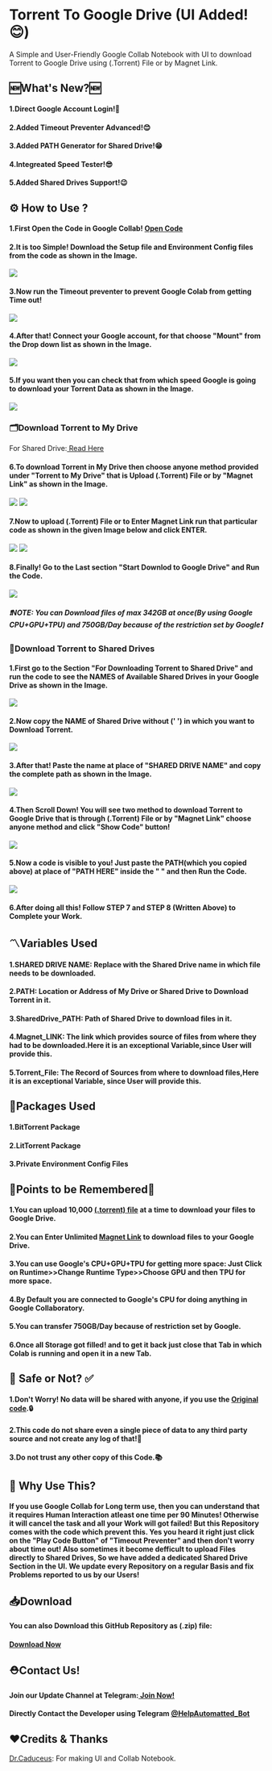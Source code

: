 # Torrent To Google Drive (UI Added!😊)
A Simple and User-Friendly Google Collab Notebook with UI to download Torrent to Google Drive using (.Torrent) File or by Magnet Link.

<h2>🆕What's New?🆕</h2>
<h4>1.Direct Google Account Login!🤩</h4>
<h4>2.Added Timeout Preventer Advanced!😊</h4>
<h4>3.Added PATH Generator for Shared Drive!😁</h4>
<h4>4.Integreated Speed Tester!😎</h4>
<h4>5.Added Shared Drives Support!😉</h4>

<h2>⚙️ How to Use ?</h2>
<h4> 1.First Open the Code in Google Collab! <a href="https://colab.research.google.com/github/TheCaduceus/Torrent-to-GoogleDrive/blob/main/Torrent%20to%20Google%20Drive.ipynb">Open Code</a> </h4>
<h4> 2.It is too Simple! Download the Setup file and Environment Config files from the code as shown in the Image.</h4>
<img src="https://github.com/TheCaduceus/Torrent-to-GoogleDrive/blob/main/Img/20.png">
<h4> 3.Now run the Timeout preventer to prevent Google Colab from getting Time out!</h4>
<img src="https://github.com/TheCaduceus/Torrent-to-GoogleDrive/blob/main/Img/21.png">
<h4> 4.After that! Connect your Google account, for that choose "Mount" from the Drop down list as shown in the Image.</h4>
<img src="https://github.com/TheCaduceus/Torrent-to-GoogleDrive/blob/main/Img/22.png">
<h4> 5.If you want then you can check that from which speed Google is going to download your Torrent Data as shown in the Image.</a></h4>
<img src="https://github.com/TheCaduceus/Torrent-to-GoogleDrive/blob/main/Img/23.png">
<h3>🗂️Download Torrent to My Drive</h3>
<p>For Shared Drive:<a href="https://github.com/TheCaduceus/Torrent-to-GoogleDrive#download-torrent-to-shared-drives"> Read Here</a></p>
<h4> 6.To download Torrent in My Drive then choose anyone method provided under "Torrent to My Drive" that is Upload (.Torrent) File or by "Magnet Link" as shown in the Image.</h4>
<img src="https://github.com/TheCaduceus/Torrent-to-GoogleDrive/blob/main/Img/24.png">
<img src="https://github.com/TheCaduceus/Torrent-to-GoogleDrive/blob/main/Img/25.png">
<h4> 7.Now to upload (.Torrent) File or to Enter Magnet Link run that particular code as shown in the given Image below and click ENTER.</h4>
<img src="https://github.com/TheCaduceus/Torrent-to-GoogleDrive/blob/main/Img/26.png">
<img src="https://github.com/TheCaduceus/Torrent-to-GoogleDrive/blob/main/Img/27.png">
<h4> 8.Finally! Go to the Last section "Start Downlod to Google Drive" and Run the Code.</h4>
<img src="https://github.com/TheCaduceus/Torrent-to-GoogleDrive/blob/main/Img/28.png">
<h5> <b><i>❗NOTE: You can Download files of max 342GB at once(By using Google CPU+GPU+TPU) and 750GB/Day because of the restriction set by Google❗</i></b></h5>
<h3>📂Download Torrent to Shared Drives</h3>
<h4> 1.First go to the Section "For Downloading Torrent to Shared Drive" and run the code to see the NAMES of Available Shared Drives in your Google Drive as shown in the Image.</h4>
<img src="https://github.com/TheCaduceus/Torrent-to-GoogleDrive/blob/main/Img/29.png">
<h4> 2.Now copy the NAME of Shared Drive without (' ') in which you want to Download Torrent.</h4>
<img src="https://github.com/TheCaduceus/Torrent-to-GoogleDrive/blob/main/Img/30.png">
<h4> 3.After that! Paste the name at place of "SHARED DRIVE NAME" and copy the complete path as shown in the Image.</h4>
<img src="https://github.com/TheCaduceus/Torrent-to-GoogleDrive/blob/main/Img/31.png">
<h4> 4.Then Scroll Down! You will see two method to download Torrent to Google Drive that is through (.Torrent) File or by "Magnet Link" choose anyone method and click "Show Code" button!</h4>
<img src="https://github.com/TheCaduceus/Torrent-to-GoogleDrive/blob/main/Img/32.png">
<h4> 5.Now a code is visible to you! Just paste the PATH(which you copied above) at place of "PATH HERE" inside the " " and then Run the Code.</h4>
<img src="https://github.com/TheCaduceus/Torrent-to-GoogleDrive/blob/main/Img/33.png">
<h4> 6.After doing all this! Follow STEP 7 and STEP 8 (Written Above) to Complete your Work.</h4>
<h2>〽️Variables Used</h2>
<h4>1.SHARED DRIVE NAME: Replace with the Shared Drive name in which file needs to be downloaded.</h4>
<h4>2.PATH: Location or Address of My Drive or Shared Drive to Download Torrent in it.</h4>
<h4>3.SharedDrive_PATH: Path of Shared Drive to download files in it.</h4>
<h4>4.Magnet_LINK: The link which provides source of files from where they had to be downloaded.Here it is an exceptional Variable,since User will provide this.</h4>
<h4>5.Torrent_File: The Record of Sources from where to download files,Here it is an exceptional Variable, since User will provide this.</h4>
<h2>📑Packages Used</h2>
<h4>1.BitTorrent Package</h4>
<h4>2.LitTorrent Package</h4>
<h4>3.Private Environment Config Files</h4>
<h2>🎯Points to be Remembered🎯</h2>
<h4>1.You can upload 10,000 <a href="https://github.com/TheCaduceus/Torrent-to-GoogleDrive#5torrent_file-the-record-of-sources-from-where-to-download-fileshere-it-is-an-exceptional-variable-since-user-will-provide-this">(.torrent) file</a> at a time to download your files to Google Drive.</h4>
<h4>2.You can Enter Unlimited <a href="https://github.com/TheCaduceus/Torrent-to-GoogleDrive/blob/main/README.MD#4magnet_link-the-link-which-provides-source-of-files-from-where-they-had-to-be-downloadedhere-it-is-an-exceptional-variablesince-user-will-provide-this">Magnet Link</a> to download files to your Google Drive.</h4>
<h4>3.You can use Google's CPU+GPU+TPU for getting more space: Just Click on Runtime>>Change Runtime Type>>Choose GPU and then TPU for more space.</h4>
<h4>4.By Default you are connected to Google's CPU for doing anything in Google Collaboratory.</h4>
<h4>5.You can transfer 750GB/Day because of restriction set by Google.</h4>
<h4>6.Once all Storage got filled! and to get it back just close that Tab in which Colab is running and open it in a new Tab.</h4>
<h2> 🔐 Safe or Not? ✅</h2>
<h4> 1.Don't Worry! No data will be shared with anyone, if you use the <a href="https://github.com/TheCaduceus/Torrent-to-GoogleDrive">Original code</a>.🔒</h4>
<h4> 2.This code do not share even a single piece of data to any third party source and not create any log of that!🔑</h4>
<h4> 3.Do not trust any other copy of this Code.📚</h4>
<h2> 🤔 Why Use This?</h2>
<h4>If you use Google Collab for Long term use, then you can understand that it requires Human Interaction atleast one time per 90 Minutes! Otherwise it will cancel the task and all your Work will got failed! But this Repository comes with the code which prevent this. Yes you heard it right just click on the "Play Code Button" of "Timeout Preventer" and then don't worry about time out! Also sometimes it become defficult to upload Files directly to Shared Drives, So we have added a dedicated Shared Drive Section in the UI. We update every Repository on a regular Basis and fix Problems reported to us by our Users!</h4>
<h2> 📥Download</h2>
<h4> You can also Download this GitHub Repository as (.zip) file:</h4>
<h4> <a href="https://github.com/TheCaduceus/Torrent-to-GoogleDrive/archive/refs/heads/main.zip">Download Now</a></h4>
<h2>⛑Contact Us!</h2>
<h4>Join our Update Channel at Telegram:<a href="https://telegram.me/TheCaduceusUPDATE"> Join Now!</a>
<h4>Directly Contact the Developer using Telegram <a href="https://telegram.me/HelpAutomatted_Bot">@HelpAutomatted_Bot</a></h4>
<h2>❤️Credits & Thanks</h2>
<p><a href="https://github.com/TheCaduceus">Dr.Caduceus</a>: For making UI and Collab Notebook.</p>
